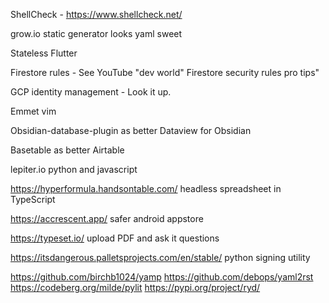 ShellCheck - https://www.shellcheck.net/

grow.io static generator looks yaml sweet

Stateless Flutter

Firestore rules - See YouTube "dev world" Firestore security rules pro tips"

GCP identity management - Look it up.

Emmet vim

Obsidian-database-plugin as better Dataview for Obsidian

Basetable as better Airtable

lepiter.io python and javascript

https://hyperformula.handsontable.com/ headless spreadsheet in TypeScript

https://accrescent.app/ safer android appstore

https://typeset.io/ upload PDF and ask it questions

https://itsdangerous.palletsprojects.com/en/stable/ python signing utility

https://github.com/birchb1024/yamp
https://github.com/debops/yaml2rst
https://codeberg.org/milde/pylit
https://pypi.org/project/ryd/
